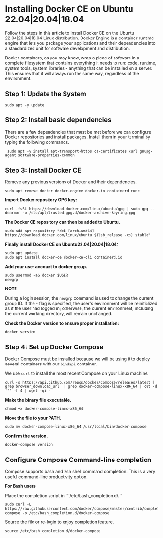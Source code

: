 # Installing Docker CE on Ubuntu 22.04|20.04|18.04

Follow the steps in this article to install Docker CE on the Ubuntu 22.04|20.04|18.04 Linux distribution. Docker Engine is a container runtime engine that lets you package your applications and their dependencies into a standardized unit for software development and distribution.

Docker containers, as you may know, wrap a piece of software in a complete filesystem that contains everything it needs to run: code, runtime, system tools, system libraries - anything that can be installed on a server. This ensures that it will always run the same way, regardless of the environment.

## Step 1: Update the System

```
sudo apt -y update
```
## Step 2: Install basic dependencies

There are a few dependencies that must be met before we can configure Docker repositories and install packages. Install them in your terminal by typing the following commands.

```
 sudo apt -y install apt-transport-https ca-certificates curl gnupg-agent software-properties-common
```

## Step 3: Install Docker CE

Remove any previous versions of Docker and their dependencies.

```
sudo apt remove docker docker-engine docker.io containerd runc
```

**Import Docker repository GPG key:**

```
curl -fsSL https://download.docker.com/linux/ubuntu/gpg | sudo gpg --dearmor -o /etc/apt/trusted.gpg.d/docker-archive-keyring.gpg
```

**The Docker CE repository can then be added to Ubuntu.**

```
sudo add-apt-repository "deb [arch=amd64] https://download.docker.com/linux/ubuntu $(lsb_release -cs) stable"
```

**Finally install Docker CE on Ubuntu22.04|20.04|18.04:**

```
sudo apt update
sudo apt install docker-ce docker-ce-cli containerd.io
```

**Add your user account to docker group.**

```
sudo usermod -aG docker $USER
newgrp
```
**NOTE**

During a login session, the ```newgrp``` command is used to change the current group ID. If the - flag is specified, the user's environment will be reinitialized as if the user had logged in; otherwise, the current environment, including the current working directory, will remain unchanged.


**Check the Docker version to ensure proper installation:**

```
docker version
```

## Step 4: Set up Docker Compose

Docker Compose must be installed because we will be using it to deploy several containers with our ```bindapi``` container.

We use ```curl``` to install the most recent Compose on your Linux machine.

```
curl -s https://api.github.com/repos/docker/compose/releases/latest | grep browser_download_url  | grep docker-compose-linux-x86_64 | cut -d '"' -f 4 | wget -qi -

```

**Make the binary file executable.**

```
chmod +x docker-compose-linux-x86_64
```

**Move the file to your PATH.**

```
sudo mv docker-compose-linux-x86_64 /usr/local/bin/docker-compose
```

**Confirm the version.**

```
docker-compose version
```

## Configure Compose Command-line completion

Compose supports bash and zsh shell command completion. This is a very useful command-line productivity option.

**For Bash users**

Place the completion script in ```/etc/bash_completion.d/.``

```
sudo curl -L https://raw.githubusercontent.com/docker/compose/master/contrib/completion/bash/docker-compose -o /etc/bash_completion.d/docker-compose
```
Source the file or re-login to enjoy completion feature.

```
source /etc/bash_completion.d/docker-compose
```








